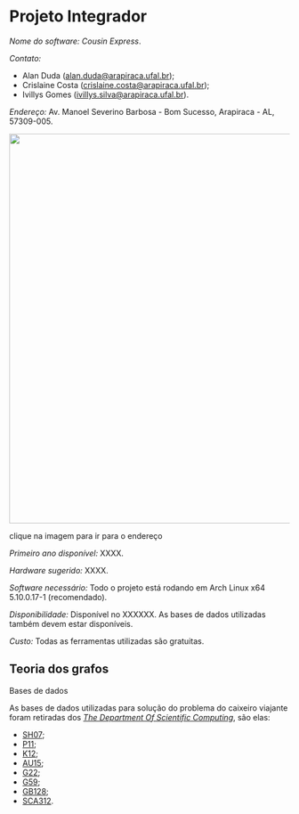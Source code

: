 # Projeto Integrador

*Nome do software:* *Cousin Express*.

*Contato:*
  - Alan Duda (alan.duda@arapiraca.ufal.br);
  - Crislaine Costa (crislaine.costa@arapiraca.ufal.br);
  - Ivillys Gomes (ivillys.silva@arapiraca.ufal.br).

*Endereço:*
Av. Manoel Severino Barbosa - Bom Sucesso, Arapiraca - AL, 57309-005.

<a href="https://www.google.com/maps/place/UFAL,+Campus+de+Arapiraca/@-9.7013428,-36.6880506,18z/data=!4m5!3m4!1s0x0:0xc680c05ae30667fc!8m2!3d-9.7012582!4d-36.6873613!5m1!1e2" target="blank">
  <img width="700" src="https://user-images.githubusercontent.com/52017988/130972180-ac156b92-fde5-4c46-b048-b2789fbdca95.png"/>
</a>

<span>clique na imagem para ir para o endereço</span>

*Primeiro ano disponível:* XXXX.

*Hardware sugerido:* XXXX.

*Software necessário:* Todo o projeto está rodando em Arch Linux x64 5.10.0.17-1 (recomendado).

*Disponibilidade:* Disponível no XXXXXX. As bases de dados utilizadas também devem estar disponíveis.  

*Custo:* Todas as ferramentas utilizadas são gratuitas.

<h2>Teoria dos grafos</h2>

Bases de dados

As bases de dados utilizadas para solução do problema do caixeiro viajante foram retiradas dos  [*The Department Of Scientific Computing*](https://people.sc.fsu.edu/~jburkardt/datasets/cities/cities.html), são elas:
 - [SH07](https://people.sc.fsu.edu/~jburkardt/datasets/cities/sh07_dist.txt);
 - [P11](https://people.sc.fsu.edu/~jburkardt/datasets/cities/sp11_dist.txt);
 - [K12](https://people.sc.fsu.edu/~jburkardt/datasets/cities/uk12_dist.txt);
 - [AU15](https://people.sc.fsu.edu/~jburkardt/datasets/cities/lau15_dist.txt);
 - [G22](https://people.sc.fsu.edu/~jburkardt/datasets/cities/wg22_dist.txt);
 - [G59](https://people.sc.fsu.edu/~jburkardt/datasets/cities/wg59_dist.txt);
 - [GB128](https://people.sc.fsu.edu/~jburkardt/datasets/cities/sgb128_dist.txt);
 - [SCA312](https://people.sc.fsu.edu/~jburkardt/datasets/cities/usca312_dist.txt).
